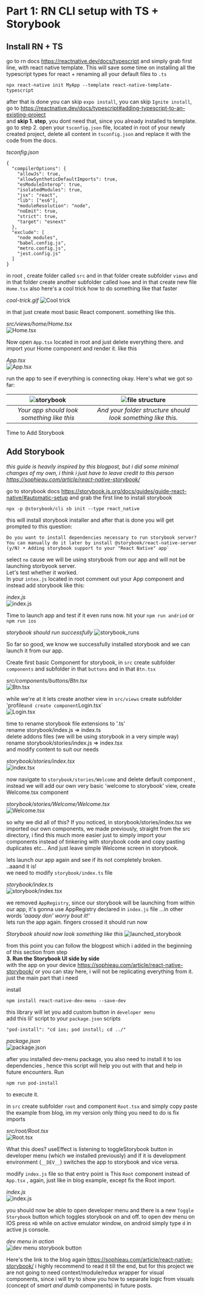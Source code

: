 # Part 1: RN CLI setup with TS + Storybook

## Install RN + TS

go to rn docs https://reactnative.dev/docs/typescript and simply grab first line, with react native template. This will save some time on installing all the typescript types for react + renaming all your default files to `.ts`

```
npx react-native init MyApp --template react-native-template-typescript
```

after that is done you can skip `expo install`, you can skip `Ignite install`, go to https://reactnative.dev/docs/typescript#adding-typescript-to-an-existing-project</br>
and **skip 1. step**, you dont need that, since you already installed ts template.</br>
go to step 2. open your `tsconfig.json` file, located in root of your newly created project, delete all content in `tsconfig.json` and replace it with the code from the docs.

_tsconfig.json_

```
{
  "compilerOptions": {
    "allowJs": true,
    "allowSyntheticDefaultImports": true,
    "esModuleInterop": true,
    "isolatedModules": true,
    "jsx": "react",
    "lib": ["es6"],
    "moduleResolution": "node",
    "noEmit": true,
    "strict": true,
    "target": "esnext"
  },
  "exclude": [
    "node_modules",
    "babel.config.js",
    "metro.config.js",
    "jest.config.js"
  ]
}
```

in root , create folder called `src` and in that folder create subfolder `views` and in that folder create another subfolder called `home` and in that create new file `Home.tsx` also here's a cool trick how to do something like that faster</br>

*cool-trick.gif*
![Cool trick](../assets_posts/part-1/cool-trick.gif)

in that just create most basic React component. something like this.

_src/views/home/Home.tsx_</br>
![Home.tsx](../assets_posts/part-1/img1.png)

Now open `App.tsx` located in root and just delete everything there. and import your Home component and render it. like this

_App.tsx_</br>
![App.tsx](../assets_posts/part-1/img2.png)<br>

run the app to see if everything is connecting okay.
Here's what we got so far:<br>


![storybook](../assets_posts/part-1/img3.png)|![file structure](../assets_posts/part-1/img4.png)
:-:|:-:
*Your app should look something like this*|*And your folder structure should look something like this.*
Time to Add Storybook<br>

## Add Storybook 
*this guide is heavily inspired by this blogpost, but i did some minimal changes of my own, i think i just have to leave credit to this person https://sophieau.com/article/react-native-storybook/*

go to storybook docs https://storybook.js.org/docs/guides/guide-react-native/#automatic-setup and grab the first line to install storybook<br>
```
npx -p @storybook/cli sb init --type react_native
```
this will install storybook installer and after that is done you will get prompted to this question:
```
Do you want to install dependencies necessary to run storybook server? You can manually do it later by install @storybook/react-native-server (y/N) • Adding storybook support to your "React Native" app`
```

select `no` cause we will be using storybook from our app and will not be launching storbyook server.<br>
Let's test whether it worked.<br>
In your `intex.js` located in root comment out your App component and instead add storybook like this:

*index.js*<br>
![index.js](../assets_posts/part-1/img5.png)<br>

Time to launch app and test if it even runs now. hit your `npm run andriod` or `npm run ios`

*storybook should run successfully*
![storybook_runs](../assets_posts/part-1/img6.png)<br>

So far so good, we know we successfully installed storybook and we can launch it from our app.

Create first basic Component for storybook, in `src` create subfolder `components` and subfolder in that `buttons` and in that `Btn.tsx`

*src/components/buttons/Btn.tsx*<br>
![Btn.tsx](../assets_posts/part-1/img7.png)<br>

while we're at it lets create another view in `src/views` create subfolder 'profile`and create component`Login.tsx`<br>
![Login.tsx](../assets_posts/part-1/img8.png)<br>

time to rename storybook file extensions to '.ts'<br>
rename storybook/index.js => index.ts<br>
delete addons files (we will be using storybook in a very simple way)<br>
rename storybook/stories/index.js => index.tsx<br>
and modify content to suit our needs<br>

*storybook/stories/index.tsx*<br>
![index.tsx](../assets_posts/part-1/img9.png)<br>

now navigate to `storybook/stories/Welcome` and delete default component , instead we will add our own very basic 'welcome to storybook' view, create Welcome.tsx component

*storybook/stories/Welcome/Welcome.tsx*<br>
![Welcome.tsx](../assets_posts/part-1/img10.png)<br>

so why we did all of this? If you noticed, in storybook/stories/index.tsx we imported our own components, we made previously, straight from the src directory, i find this much more easier just to simply import your components instead of tinkering with storybook code and copy pasting duplicates etc... And just leave simple Welcome screen in storybook.<br>

lets launch our app again and see if its not completely broken.<br>
..aaand it is!<br>
we need to modify `storybook/index.ts` file<br>

*storybook/index.ts*<br>
![storybook/index.tsx](../assets_posts/part-1/img11.png)<br>

we removed `AppRegistry`, since our storybook will be launching from within our app, it's gonna use AppRegistry declared in `index.js` file ...in other words *'aaaay don' worry bout it!'*<br>
lets run the app again. fingers crossed it should run now<br>

*Storybook should now look something like this*
![launched_storybook](../assets_posts/part-1/img12.png)<br>


from this point you can follow the blogpost which i added in the beginning of this section from step<br>
**3. Run the Storybook UI side by side**<br>
with the app on your device https://sophieau.com/article/react-native-storybook/ or you can stay here, i will not be replicating everything from it. just the main part that i need

install
```
npm install react-native-dev-menu --save-dev
```
this library will let you add custom button in `developer menu`<br>
add this lil' script to your `package.json` scripts
```
"pod-install": "cd ios; pod install; cd ../"
```
*package.json*<br>
![package.json](../assets_posts/part-1/img13.png)<br>

after you installed dev-menu package, you also need to install it to ios dependencies , hence this script will help you out with that and help in future encounters. Run
```
npm run pod-install
```
to execute it.

in `src` create subfolder `root` and component `Root.tsx` and simply copy paste the example from blog, im my version only thing you need to do is fix imports

*src/root/Root.tsx*<br>
![Root.tsx](../assets_posts/part-1/img14.png)<br>

What this does? useEffect is listening to toggleStorybook button in developer menu (which we installed previously) and if it is development environment (`__DEV__`) switches the app to storybook and vice versa.

modify `index.js` file so that entry point is This `Root` component instead of `App.tsx` , again, just like in blog example, except fix the Root import.

*index.js*<br>
![index.js](../assets_posts/part-1/img15.png)<br>

you should now be able to open developer menu and there is a new `Toggle Storybook` button which toggles storybook on and off. to open dev menu on IOS press `⌘D` while on active emulator window, on android simply type `d` in active js console.

*dev menu in action*<br>
![dev menu storybook button](../assets_posts/part-1/img16.gif)<br>

Here's the link to the blog again https://sophieau.com/article/react-native-storybook/ i highly recommend to read it till the end, but for this project we are not going to need context/module/redux wrapper for visual components, since i will try to show you how to separate logic from visuals (concept of *smart and dumb* components) in future posts.

